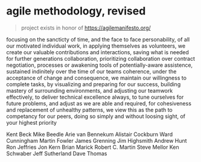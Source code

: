 # agile methodology, revised

> project exists in honor of https://agilemanifesto.org/

focusing on the sancticty of time, 
and the face to face personability, 
of all our motivated individual work,
in applying themselves as volunteers,
we create our valuable contributions and interactions,
saving what is needed for further generations collaboration,
prioritizing collaboration over contract negotiation,
processes or awakening tools of potentially-aware assistence,
sustained indinitely over the time of our teams coherence,
under the acceptance of change and consequence,
we maintain our willingness to complete tasks,
by visualizing and preparing for our success,
building mastery of surrounding environments,
and adjusting our teamwork effectively,
to deliver technical excellence always,
to tune ourselves for future problems,
and adjust as we are able and required,
for cohesiveness and replacement of unhealthy patterns,
we view this as the path to competancy for our peers,
doing so simply and without loosing sight,
of your highest priority

Kent Beck
Mike Beedle
Arie van Bennekum
Alistair Cockburn
Ward Cunningham
Martin Fowler
James Grenning
Jim Highsmith
Andrew Hunt
Ron Jeffries
Jon Kern
Brian Marick
Robert C. Martin
Steve Mellor
Ken Schwaber
Jeff Sutherland
Dave Thomas

